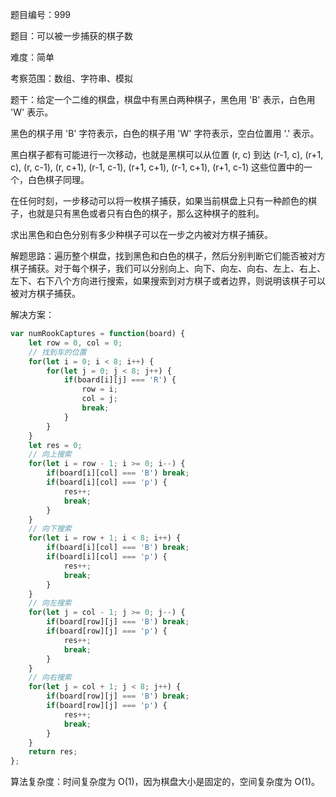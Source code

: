 题目编号：999

题目：可以被一步捕获的棋子数

难度：简单

考察范围：数组、字符串、模拟

题干：给定一个二维的棋盘，棋盘中有黑白两种棋子，黑色用 'B' 表示，白色用 'W' 表示。

黑色的棋子用 'B' 字符表示，白色的棋子用 'W' 字符表示，空白位置用 '.' 表示。

黑白棋子都有可能进行一次移动，也就是黑棋可以从位置 (r, c) 到达 (r-1, c), (r+1, c), (r, c-1), (r, c+1), (r-1, c-1), (r+1, c+1), (r-1, c+1), (r+1, c-1) 这些位置中的一个，白色棋子同理。

在任何时刻，一步移动可以将一枚棋子捕获，如果当前棋盘上只有一种颜色的棋子，也就是只有黑色或者只有白色的棋子，那么这种棋子的胜利。

求出黑色和白色分别有多少种棋子可以在一步之内被对方棋子捕获。

解题思路：遍历整个棋盘，找到黑色和白色的棋子，然后分别判断它们能否被对方棋子捕获。对于每个棋子，我们可以分别向上、向下、向左、向右、左上、右上、左下、右下八个方向进行搜索，如果搜索到对方棋子或者边界，则说明该棋子可以被对方棋子捕获。

解决方案：

```javascript
var numRookCaptures = function(board) {
    let row = 0, col = 0;
    // 找到车的位置
    for(let i = 0; i < 8; i++) {
        for(let j = 0; j < 8; j++) {
            if(board[i][j] === 'R') {
                row = i;
                col = j;
                break;
            }
        }
    }
    let res = 0;
    // 向上搜索
    for(let i = row - 1; i >= 0; i--) {
        if(board[i][col] === 'B') break;
        if(board[i][col] === 'p') {
            res++;
            break;
        }
    }
    // 向下搜索
    for(let i = row + 1; i < 8; i++) {
        if(board[i][col] === 'B') break;
        if(board[i][col] === 'p') {
            res++;
            break;
        }
    }
    // 向左搜索
    for(let j = col - 1; j >= 0; j--) {
        if(board[row][j] === 'B') break;
        if(board[row][j] === 'p') {
            res++;
            break;
        }
    }
    // 向右搜索
    for(let j = col + 1; j < 8; j++) {
        if(board[row][j] === 'B') break;
        if(board[row][j] === 'p') {
            res++;
            break;
        }
    }
    return res;
};
```

算法复杂度：时间复杂度为 O(1)，因为棋盘大小是固定的，空间复杂度为 O(1)。